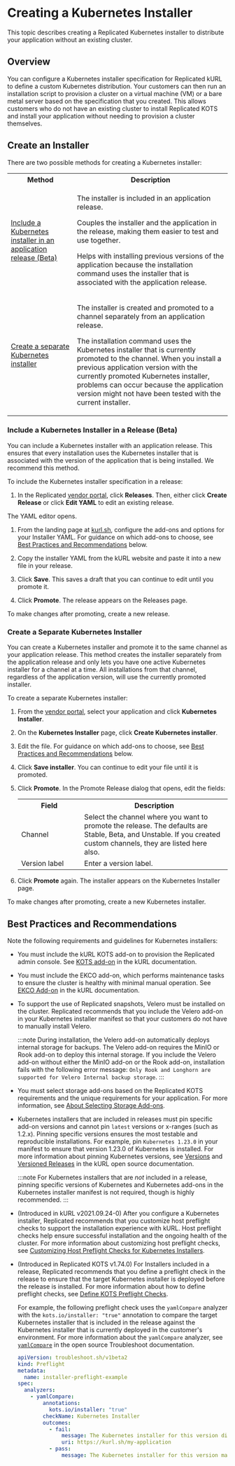 # Creating a Kubernetes Installer

This topic describes creating a Replicated Kubernetes installer to distribute your application without an existing cluster.

## Overview

You can configure a Kubernetes installer specification for Replicated kURL to define a custom Kubernetes distribution. Your customers can then run an installation script to provision a cluster on a virtual machine (VM) or a bare metal server based on the specification that you created. This allows customers who do not have an existing cluster to install Replicated KOTS and install your application without needing to provision a cluster themselves.

## Create an Installer

There are two possible methods for creating a Kubernetes installer:

<table>
  <tr>
    <th width="30%">Method</th>
    <th width="70%">Description</th>
  </tr>
  <tr>
    <td><a href="packaging-embedded-kubernetes#include-a-kubernetes-installer-in-an-application-release-beta">Include a Kubernetes installer in an application release (Beta)</a></td>
    <td><p>The installer is included in an application release.</p><p>Couples the installer and the application in the release, making them easier to test and use together.</p><p>Helps with installing previous versions of the application because the installation command uses the installer that is associated with the application release.</p></td>
  </tr>
  <tr>
    <td><a href="packaging-embedded-kubernetes#create-a-separate-kubernetes-installer">Create a separate Kubernetes installer</a></td>
    <td><p>The installer is created and promoted to a channel separately from an application release.</p><p> The installation command uses the Kubernetes installer that is currently promoted to the channel. When you install a previous application version with the currently promoted Kubernetes installer, problems can occur because the application version might not have been tested with the current installer.</p></td>
  </tr>
</table>

### Include a Kubernetes Installer in a Release (Beta)

You can include a Kubernetes installer with an application release. This ensures that every installation uses the Kubernetes installer that is associated with the version of the application that is being installed. We recommend this method.

To include the Kubernetes installer specification in a release:

1. In the Replicated [vendor portal](https://vendor.replicated.com), click **Releases**. Then, either click **Create Release** or click **Edit YAML** to edit an existing release.

  The YAML editor opens.

1. From the landing page at [kurl.sh](https://kurl.sh/), configure the add-ons and options for your Installer YAML. For guidance on which add-ons to choose, see [Best Practices and Recommendations](#best-practices-and-recommendations) below.

1. Copy the installer YAML from the kURL website and paste it into a new file in your release.

1. Click **Save**. This saves a draft that you can continue to edit until you promote it.

1. Click **Promote**. The release appears on the Releases page.

  To make changes after promoting, create a new release.

### Create a Separate Kubernetes Installer

You can create a Kubernetes installer and promote it to the same channel as your application release. This method creates the installer separately from the application release and only lets you have one active Kubernetes installer for a channel at a time. All installations from that channel, regardless of the application version, will use the currently promoted installer.

To create a separate Kubernetes installer:

1. From the [vendor portal](https://vendor.replicated.com), select your application and click **Kubernetes Installer**.

1. On the **Kubernetes Installer** page, click **Create Kubernetes installer**.

1. Edit the file. For guidance on which add-ons to choose, see [Best Practices and Recommendations](#best-practices-and-recommendations) below.

1. Click **Save installer**. You can continue to edit your file until it is promoted.

1. Click **Promote**. In the Promote Release dialog that opens, edit the fields:

    <table>
      <tr>
        <th width="30%">Field</th>
        <th width="70%">Description</th>
      </tr>
      <tr>
        <td>Channel</td>
        <td>Select the channel where you want to promote the release. The defaults are Stable, Beta, and Unstable. If you created custom channels, they are listed here also.</td>
      </tr>
      <tr>
        <td>Version label</td>
        <td>Enter a version label.</td>
      </tr>
    </table>

1. Click **Promote** again. The installer appears on the Kubernetes Installer page.

  To make changes after promoting, create a new Kubernetes installer.

## Best Practices and Recommendations

Note the following requirements and guidelines for Kubernetes installers:

- You must include the kURL KOTS add-on to provision the Replicated admin console. See [KOTS add-on](https://kurl.sh/docs/add-ons/kotsadm) in the kURL documentation.

- You must include the EKCO add-on, which performs maintenance tasks to ensure the cluster is healthy with minimal manual operation. See [EKCO Add-on](https://kurl.sh/docs/add-ons/ekco) in the kURL documentation.

- To support the use of Replicated snapshots, Velero must be installed on the cluster. Replicated recommends that you include the Velero add-on in your Kubernetes installer manifest so that your customers do not have to manually install Velero.

  :::note
  During installation, the Velero add-on automatically deploys internal storage for backups. The Velero add-on requires the MinIO or Rook add-on to deploy this internal storage. If you include the Velero add-on without either the MinIO add-on or the Rook add-on, installation fails with the following error message: `Only Rook and Longhorn are supported for Velero Internal backup storage`.
  :::

- You must select storage add-ons based on the Replicated KOTS requirements and the unique requirements for your application. For more information, see [About Selecting Storage Add-ons](packaging-installer-storage).

- Kubernetes installers that are included in releases must pin specific add-on versions and cannot pin `latest` versions or x-ranges (such as 1.2.x). Pinning specific versions ensures the most testable and reproducible installations. For example, pin `Kubernetes 1.23.0` in your manifest to ensure that version 1.23.0 of Kubernetes is installed. For more information about pinning Kubernetes versions, see [Versions](https://kurl.sh/docs/create-installer/#versions) and [Versioned Releases](https://kurl.sh/docs/install-with-kurl/#versioned-releases) in the kURL open source documentation.

  :::note
  For Kubernetes installers that are _not_ included in a release, pinning specific versions of Kubernetes and Kubernetes add-ons in the Kubernetes installer manifest is not required, though is highly recommended.
  :::

- (Introduced in kURL v2021.09.24-0) After you configure a Kubernetes installer, Replicated recommends that you customize host preflight checks to support the installation experience with kURL. Host preflight checks help ensure successful installation and the ongoing health of the cluster. For more information about customizing host preflight checks, see [Customizing Host Preflight Checks for Kubernetes Installers](preflight-host-preflights).

- (Introduced in Replicated KOTS v1.74.0) For Installers included in a release, Replicated recommends that you define a preflight check in the release to ensure that the target Kubernetes installer is deployed before the release is installed. For more information about how to define preflight checks, see [Define KOTS Preflight Checks](preflight-kots-defining).
   
   For example, the following preflight check uses the `yamlCompare` analyzer with the `kots.io/installer: "true"` annotation to compare the target Kubernetes installer that is included in the release against the Kubernetes installer that is currently deployed in the customer's environment. For more information about the `yamlCompare` analyzer, see [`yamlCompare`](https://troubleshoot.sh/docs/analyze/yaml-compare/) in the open source Troubleshoot documentation.

    ```yaml
    apiVersion: troubleshoot.sh/v1beta2
    kind: Preflight
    metadata:
      name: installer-preflight-example
    spec:
      analyzers:
        - yamlCompare:
            annotations:
              kots.io/installer: "true"
            checkName: Kubernetes Installer
            outcomes:
              - fail:
                  message: The Kubernetes installer for this version differs from what you have installed. It is recommended that you run the updated Kubernetes installer before deploying this version.
                  uri: https://kurl.sh/my-application
              - pass:
                  message: The Kubernetes installer for this version matches what is currently installed.
    ```

    